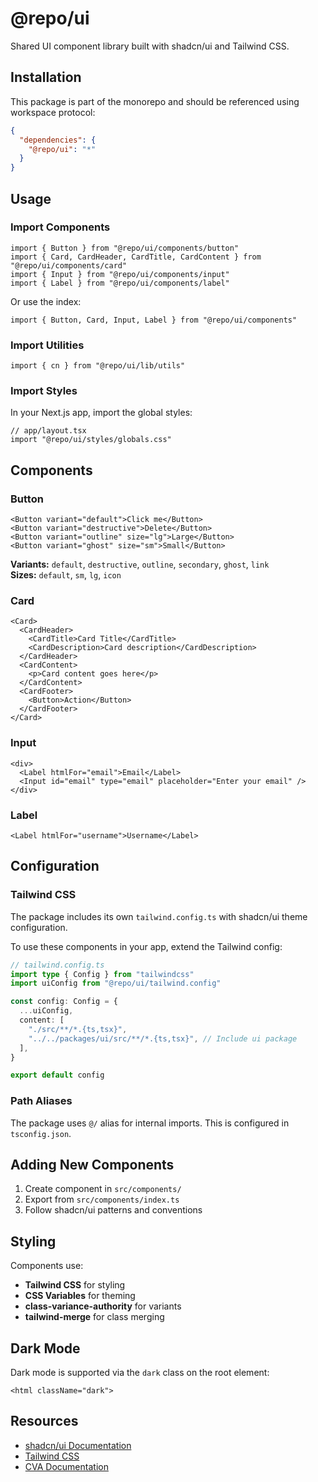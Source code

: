 # @repo/ui

Shared UI component library built with shadcn/ui and Tailwind CSS.

## Installation

This package is part of the monorepo and should be referenced using workspace protocol:

```json
{
  "dependencies": {
    "@repo/ui": "*"
  }
}
```

## Usage

### Import Components

```tsx
import { Button } from "@repo/ui/components/button"
import { Card, CardHeader, CardTitle, CardContent } from "@repo/ui/components/card"
import { Input } from "@repo/ui/components/input"
import { Label } from "@repo/ui/components/label"
```

Or use the index:

```tsx
import { Button, Card, Input, Label } from "@repo/ui/components"
```

### Import Utilities

```tsx
import { cn } from "@repo/ui/lib/utils"
```

### Import Styles

In your Next.js app, import the global styles:

```tsx
// app/layout.tsx
import "@repo/ui/styles/globals.css"
```

## Components

### Button

```tsx
<Button variant="default">Click me</Button>
<Button variant="destructive">Delete</Button>
<Button variant="outline" size="lg">Large</Button>
<Button variant="ghost" size="sm">Small</Button>
```

**Variants:** `default`, `destructive`, `outline`, `secondary`, `ghost`, `link`  
**Sizes:** `default`, `sm`, `lg`, `icon`

### Card

```tsx
<Card>
  <CardHeader>
    <CardTitle>Card Title</CardTitle>
    <CardDescription>Card description</CardDescription>
  </CardHeader>
  <CardContent>
    <p>Card content goes here</p>
  </CardContent>
  <CardFooter>
    <Button>Action</Button>
  </CardFooter>
</Card>
```

### Input

```tsx
<div>
  <Label htmlFor="email">Email</Label>
  <Input id="email" type="email" placeholder="Enter your email" />
</div>
```

### Label

```tsx
<Label htmlFor="username">Username</Label>
```

## Configuration

### Tailwind CSS

The package includes its own `tailwind.config.ts` with shadcn/ui theme configuration.

To use these components in your app, extend the Tailwind config:

```ts
// tailwind.config.ts
import type { Config } from "tailwindcss"
import uiConfig from "@repo/ui/tailwind.config"

const config: Config = {
  ...uiConfig,
  content: [
    "./src/**/*.{ts,tsx}",
    "../../packages/ui/src/**/*.{ts,tsx}", // Include ui package
  ],
}

export default config
```

### Path Aliases

The package uses `@/` alias for internal imports. This is configured in `tsconfig.json`.

## Adding New Components

1. Create component in `src/components/`
2. Export from `src/components/index.ts`
3. Follow shadcn/ui patterns and conventions

## Styling

Components use:
- **Tailwind CSS** for styling
- **CSS Variables** for theming
- **class-variance-authority** for variants
- **tailwind-merge** for class merging

## Dark Mode

Dark mode is supported via the `dark` class on the root element:

```tsx
<html className="dark">
```

## Resources

- [shadcn/ui Documentation](https://ui.shadcn.com)
- [Tailwind CSS](https://tailwindcss.com)
- [CVA Documentation](https://cva.style)
